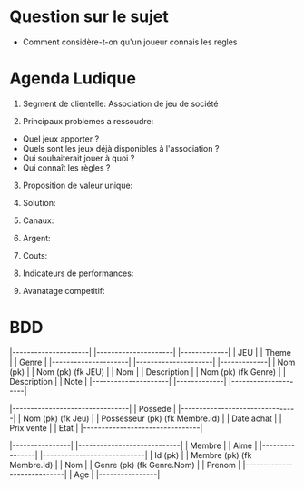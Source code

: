# Question sur le sujet

- Comment considère-t-on qu'un joueur connais les regles


# Agenda Ludique

1) Segment de clientelle:
Association de jeu de société

2) Principaux problemes a ressoudre:
- Quel jeux apporter ?
- Quels sont les jeux déjà disponibles à l'association ?
- Qui souhaiterait jouer à quoi ?
- Qui connaît les règles ?

3) Proposition de valeur unique:


4) Solution:


5) Canaux:


6) Argent:


7) Couts:


8) Indicateurs de performances:


9) Avanatage competitif:

# BDD

 |---------------------| |---------------------| |-------------|
 | JEU                 | | Theme               | | Genre       |
 |---------------------| |---------------------| |-------------|
 | Nom (pk)            | | Nom (pk) (fk JEU)   | | Nom         |
 | Description         | | Nom (pk) (fk Genre) | | Description |
 | Note                | |---------------------| |-------------|
 |---------------------|


 |--------------------------------|
 | Possede                        |
 |--------------------------------|
 | Nom        (pk) (fk Jeu)       |
 | Possesseur (pk) (fk Membre.id) |
 | Date achat                     |
 | Prix vente                     |
 | Etat                           |
 |--------------------------------|


 |----------------| |----------------------------|
 | Membre         | | Aime                       |
 |----------------| |----------------------------|
 | Id (pk)        | | Membre (pk) (fk Membre.Id) |
 | Nom            | | Genre  (pk) (fk Genre.Nom) |
 | Prenom         | |----------------------------|
 | Age            |
 |----------------|
